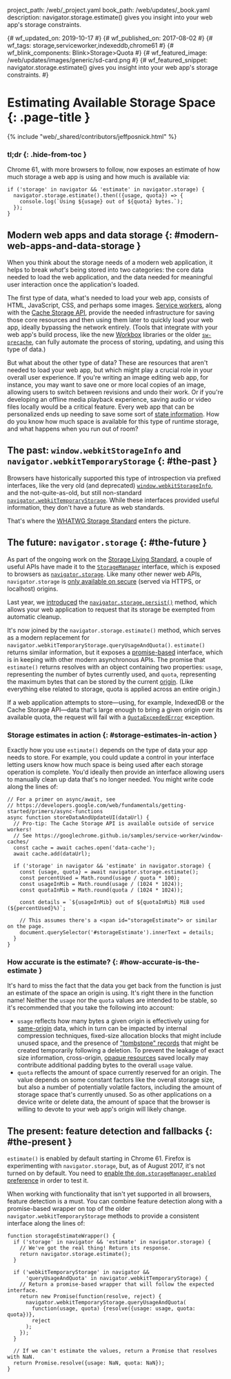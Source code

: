 project_path: /web/_project.yaml
book_path: /web/updates/_book.yaml
description: navigator.storage.estimate() gives you insight into your web app's storage constraints.

{# wf_updated_on: 2019-10-17 #}
{# wf_published_on: 2017-08-02 #}
{# wf_tags: storage,serviceworker,indexeddb,chrome61 #}
{# wf_blink_components: Blink>Storage>Quota #}
{# wf_featured_image: /web/updates/images/generic/sd-card.png #}
{# wf_featured_snippet: navigator.storage.estimate() gives you insight into your web app's storage constraints. #}

# Estimating Available Storage Space {: .page-title }

{% include "web/_shared/contributors/jeffposnick.html" %}

### tl;dr {: .hide-from-toc }

Chrome 61, with more browsers to follow, now exposes an estimate of how much
storage a web app is using and how much is available via:

```
if ('storage' in navigator && 'estimate' in navigator.storage) {
  navigator.storage.estimate().then(({usage, quota}) => {
    console.log(`Using ${usage} out of ${quota} bytes.`);
  });
}
```

## Modern web apps and data storage {: #modern-web-apps-and-data-storage }

When you think about the storage needs of a modern web application, it helps to
break *what's* being stored into two categories: the core data needed to load
the web application, and the data needed for meaningful user interaction once
the application's loaded.

The first type of data, what's needed to load your web app, consists of HTML,
JavaScript, CSS, and perhaps some images. [Service
workers](/web/fundamentals/getting-started/primers/service-workers), along with
the [Cache Storage API](https://developer.mozilla.org/en-US/docs/Web/API/Cache),
provide the needed infrastructure for saving those core resources and then using
them later to quickly load your web app, ideally bypassing the network entirely.
(Tools that integrate with your web app's build process, like the new
[Workbox](https://workboxjs.org/) libraries or the older
<code>[sw-precache](/web/updates/2015/02/offline-first-with-sw-precache)</code>,
can fully automate the process of storing, updating, and using this type of
data.)

But what about the other type of data? These are resources that aren't needed to
load your web app, but which might play a crucial role in your overall user
experience. If you're writing an image editing web app, for instance, you may
want to save one or more local copies of an image, allowing users to switch
between revisions and undo their work. Or if you're developing an offline media
playback experience, saving audio or video files locally would be a critical
feature. Every web app that can be personalized ends up needing to save some
sort of [state
information](/web/fundamentals/instant-and-offline/web-storage/indexeddb-best-practices).
How do you know how much space is available for this type of runtime storage,
and what happens when you run out of room?

## The past: `window.webkitStorageInfo` and `navigator.webkitTemporaryStorage` {: #the-past }

Browsers have historically supported this type of introspection via prefixed
interfaces, like the very old (and deprecated)
<code>[window.webkitStorageInfo](https://github.com/Modernizr/Modernizr/issues/866)</code>,
and the not-quite-as-old, but still non-standard
[`navigator.webkitTemporaryStorage`](https://developer.chrome.com/apps/offline_storage#query).
While these interfaces provided useful information, they don't have a
future as web standards.

That's where the [WHATWG Storage Standard](https://github.com/whatwg/storage)
enters the picture.

## The future: `navigator.storage` {: #the-future }

As part of the ongoing work on the [Storage Living
Standard](https://storage.spec.whatwg.org/), a couple of useful APIs have made
it to the
<code>[StorageManager](https://storage.spec.whatwg.org/#storagemanager)</code>
interface, which is exposed to browsers as
<code>[navigator.storage](https://storage.spec.whatwg.org/#navigatorstorage)</code>.
Like many other newer web APIs, <code>navigator.storage</code> is [only
available on
secure](https://www.chromium.org/Home/chromium-security/prefer-secure-origins-for-powerful-new-features)
(served via HTTPS, or localhost) origins.

Last year, we [introduced](/web/updates/2016/06/persistent-storage) the
<code>[navigator.storage.persist()](https://storage.spec.whatwg.org/#persistence)</code>
method, which allows your web application to request that its storage be
exempted from automatic cleanup.

It's now joined by the `navigator.storage.estimate()` method, which serves as a
modern replacement for `navigator.webkitTemporaryStorage.queryUsageAndQuota()`.
`estimate()` returns similar information, but it exposes a
[promise-based](/web/fundamentals/getting-started/primers/promises) interface,
which is in keeping with other modern asynchronous APIs. The promise that
`estimate()` returns resolves with an object containing two properties: `usage`,
representing the number of bytes currently used, and `quota`, representing the
maximum bytes that can be stored by the current
[origin](https://developer.mozilla.org/en-US/docs/Web/HTTP/Headers/Origin).
(Like everything else related to storage, quota is applied across an entire
origin.)

If a web application attempts to store—using, for example, IndexedDB or the
Cache Storage API—data that's large enough to bring a given origin over its
available quota, the request will fail with a
<code>[QuotaExceededError](https://developer.mozilla.org/en-US/docs/Web/API/DOMException#exception-QuotaExceededError)</code>
exception.

### Storage estimates in action {: #storage-estimates-in-action }

Exactly how you use `estimate()` depends on the type of data your app needs to
store. For example, you could update a control in your interface letting users
know how much space is being used after each storage operation is complete.
You'd ideally then provide an interface allowing users to manually clean up data
that's no longer needed. You might write code along the lines of:

```
// For a primer on async/await, see
// https://developers.google.com/web/fundamentals/getting-started/primers/async-functions
async function storeDataAndUpdateUI(dataUrl) {
  // Pro-tip: The Cache Storage API is available outside of service workers!
  // See https://googlechrome.github.io/samples/service-worker/window-caches/
  const cache = await caches.open('data-cache');
  await cache.add(dataUrl);

  if ('storage' in navigator && 'estimate' in navigator.storage) {
    const {usage, quota} = await navigator.storage.estimate();
    const percentUsed = Math.round(usage / quota * 100);
    const usageInMib = Math.round(usage / (1024 * 1024));
    const quotaInMib = Math.round(quota / (1024 * 1024));

    const details = `${usageInMib} out of ${quotaInMib} MiB used (${percentUsed}%)`;

    // This assumes there's a <span id="storageEstimate"> or similar on the page.
    document.querySelector('#storageEstimate').innerText = details;
  }
}
```

### How accurate is the estimate? {: #how-accurate-is-the-estimate }

It's hard to miss the fact that the data you get back from the function is just
an estimate of the space an origin is using. It's right there in the function
name! Neither the `usage` nor the `quota` values are intended to be stable, so
it's recommended that you take the following into account:

* `usage` reflects how many bytes a given origin is effectively using for
[same-origin](https://developer.mozilla.org/en-US/docs/Web/Security/Same-origin_policy)
data, which in turn can be impacted by internal compression techniques,
fixed-size allocation blocks that might include unused space, and the presence
of ["tombstone" records](https://en.wikipedia.org/wiki/Tombstone_(data_store))
that might be created temporarily following a deletion. To prevent the leakage
of exact size information, cross-origin,
[opaque resources](https://stackoverflow.com/questions/39109789/what-limitations-apply-to-opaque-responses/39109790#39109790)
saved locally may contribute additional padding bytes to the overall `usage`
value.
* `quota` reflects the amount of space currently reserved for an origin. The
value depends on some constant factors like the overall storage size, but also a
number of potentially volatile factors, including the amount of storage space
that's currently unused. So as other applications on a device write or delete
data, the amount of space that the browser is willing to devote to your web
app's origin will likely change.

## The present: feature detection and fallbacks {: #the-present }

`estimate()` is enabled by default starting in Chrome 61. Firefox is
experimenting with `navigator.storage`, but, as of August 2017, it's not turned
on by default. You need to
[enable the `dom.storageManager.enabled` preference](https://developer.mozilla.org/en-US/docs/Web/API/NavigatorStorage/storage#Browser_compatibility)
in order to test it.

When working with functionality that isn't yet supported in all browsers,
feature detection is a must. You can combine feature detection along with a
promise-based wrapper on top of the older `navigator.webkitTemporaryStorage`
methods to provide a consistent interface along the lines of:

```
function storageEstimateWrapper() {
  if ('storage' in navigator && 'estimate' in navigator.storage) {
    // We've got the real thing! Return its response.
    return navigator.storage.estimate();
  }

  if ('webkitTemporaryStorage' in navigator &&
      'queryUsageAndQuota' in navigator.webkitTemporaryStorage) {
    // Return a promise-based wrapper that will follow the expected interface.
    return new Promise(function(resolve, reject) {
      navigator.webkitTemporaryStorage.queryUsageAndQuota(
        function(usage, quota) {resolve({usage: usage, quota: quota})},
        reject
      );
    });
  }

  // If we can't estimate the values, return a Promise that resolves with NaN.
  return Promise.resolve({usage: NaN, quota: NaN});
}
```

